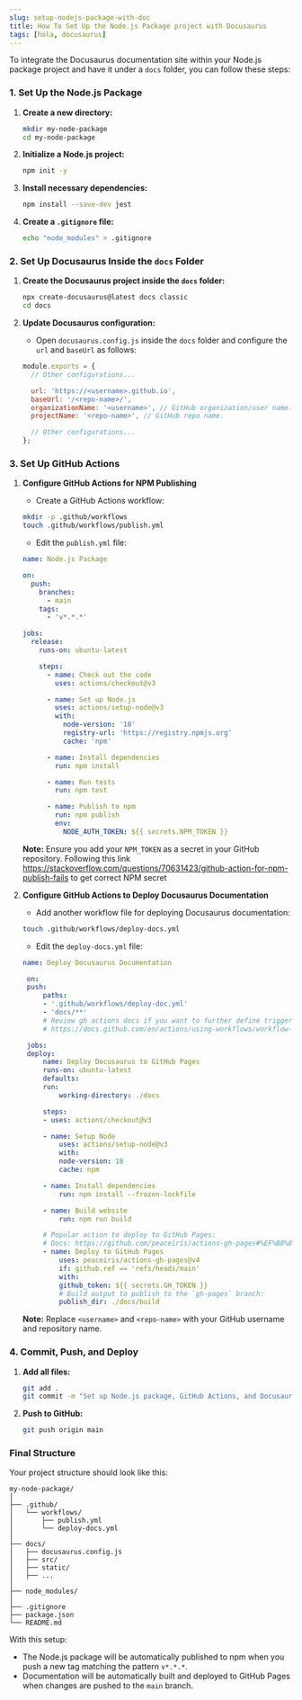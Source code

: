 ```yaml
---
slug: setup-nodejs-package-with-doc
title: How To Set Up the Node.js Package project with Docusaurus
tags: [hola, docusaurus]
---
```



To integrate the Docusaurus documentation site within your Node.js package project and have it under a `docs` folder, you can follow these steps:

### 1. **Set Up the Node.js Package**

1. **Create a new directory:**
   ```bash
   mkdir my-node-package
   cd my-node-package
   ```

2. **Initialize a Node.js project:**
   ```bash
   npm init -y
   ```

3. **Install necessary dependencies:**
   ```bash
   npm install --save-dev jest
   ```

4. **Create a `.gitignore` file:**
   ```bash
   echo "node_modules" > .gitignore
   ```

### 2. **Set Up Docusaurus Inside the `docs` Folder**

1. **Create the Docusaurus project inside the `docs` folder:**
   ```bash
   npx create-docusaurus@latest docs classic
   cd docs
   ```

2. **Update Docusaurus configuration:**
   - Open `docusaurus.config.js` inside the `docs` folder and configure the `url` and `baseUrl` as follows:
   ```javascript
   module.exports = {
     // Other configurations...

     url: 'https://<username>.github.io',
     baseUrl: '/<repo-name>/',
     organizationName: '<username>', // GitHub organization/user name.
     projectName: '<repo-name>', // GitHub repo name.

     // Other configurations...
   };
   ```

### 3. **Set Up GitHub Actions**

1. **Configure GitHub Actions for NPM Publishing**

   - Create a GitHub Actions workflow:
   
   ```bash
   mkdir -p .github/workflows
   touch .github/workflows/publish.yml
   ```

   - Edit the `publish.yml` file:
   ```yaml
   name: Node.js Package

   on:
     push:
       branches:
         - main
       tags:
         - 'v*.*.*'

   jobs:
     release:
       runs-on: ubuntu-latest

       steps:
         - name: Check out the code
           uses: actions/checkout@v3

         - name: Set up Node.js
           uses: actions/setup-node@v3
           with:
             node-version: '18'
             registry-url: 'https://registry.npmjs.org'
             cache: 'npm'

         - name: Install dependencies
           run: npm install

         - name: Run tests
           run: npm test

         - name: Publish to npm
           run: npm publish
           env:
             NODE_AUTH_TOKEN: ${{ secrets.NPM_TOKEN }}
   ```

   **Note:** Ensure you add your `NPM_TOKEN` as a secret in your GitHub repository. Following this link https://stackoverflow.com/questions/70631423/github-action-for-npm-publish-fails to get correct NPM secret

2. **Configure GitHub Actions to Deploy Docusaurus Documentation**

   - Add another workflow file for deploying Docusaurus documentation:

   ```bash
   touch .github/workflows/deploy-docs.yml
   ```

   - Edit the `deploy-docs.yml` file:
   ```yaml
   name: Deploy Docusaurus Documentation

    on:
    push:
        paths:
        - '.github/workflows/deploy-doc.yml'
        - 'docs/**'
        # Review gh actions docs if you want to further define triggers, paths, etc
        # https://docs.github.com/en/actions/using-workflows/workflow-syntax-for-github-actions#on

    jobs:
    deploy:
        name: Deploy Docusaurus to GitHub Pages
        runs-on: ubuntu-latest
        defaults:
        run:
            working-directory: ./docs

        steps:
        - uses: actions/checkout@v3

        - name: Setup Node
            uses: actions/setup-node@v3
            with:
            node-version: 18
            cache: npm

        - name: Install dependencies
            run: npm install --frozen-lockfile

        - name: Build website
            run: npm run build

        # Popular action to deploy to GitHub Pages:
        # Docs: https://github.com/peaceiris/actions-gh-pages#%EF%B8%8F-docusaurus
        - name: Deploy to GitHub Pages
            uses: peaceiris/actions-gh-pages@v4
            if: github.ref == 'refs/heads/main'
            with:
            github_token: ${{ secrets.GH_TOKEN }}
            # Build output to publish to the `gh-pages` branch:
            publish_dir: ./docs/build
   ```

   **Note:** Replace `<username>` and `<repo-name>` with your GitHub username and repository name.

### 4. **Commit, Push, and Deploy**

1. **Add all files:**
   ```bash
   git add .
   git commit -m "Set up Node.js package, GitHub Actions, and Docusaurus documentation"
   ```

2. **Push to GitHub:**
   ```bash
   git push origin main
   ```

### Final Structure

Your project structure should look like this:

```
my-node-package/
│
├── .github/
│   └── workflows/
│       ├── publish.yml
│       └── deploy-docs.yml
│
├── docs/
│   ├── docusaurus.config.js
│   ├── src/
│   ├── static/
│   ├── ...
│
├── node_modules/
│
├── .gitignore
├── package.json
└── README.md
```

With this setup:

- The Node.js package will be automatically published to npm when you push a new tag matching the pattern `v*.*.*`.
- Documentation will be automatically built and deployed to GitHub Pages when changes are pushed to the `main` branch.